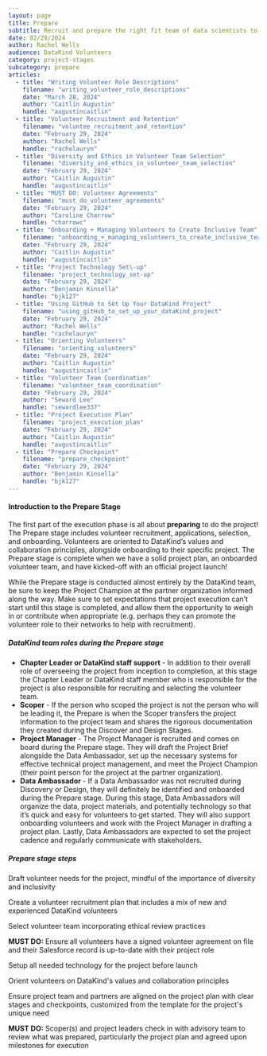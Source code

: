 ```yaml
---
layout: page
title: Prepare
subtitle: Recruit and prepare the right fit team of data scientists to complete the project.
date: 02/29/2024
author: Rachel Wells
audience: DataKind Volunteers
category: project-stages
subcategory: prepare
articles:
  - title: "Writing Volunteer Role Descriptions"
    filename: "writing_volunteer_role_descriptions"
    date: "March 28, 2024"
    author: "Caitlin Augustin"
    handle: "augustincaitlin"
  - title: "Volunteer Recruitment and Retention"
    filename: "voluntee_recruitment_and_retention"
    date: "February 29, 2024"
    author: "Rachel Wells"
    handle: "rachelauryn"
  - title: "Diversity and Ethics in Volunteer Team Selection"
    filename: "diversity_and_ethics_in_volunteer_team_selection"
    date: "February 29, 2024"
    author: "Caitlin Augustin"
    handle: "augustincaitlin"
  - title: "MUST DO: Volunteer Agreements"
    filename: "must_do_volunteer_agreements"
    date: "February 29, 2024"
    author: "Caroline Charrow"
    handle: "charrowc"
  - title: "Onboarding + Managing Volunteers to Create Inclusive Team"
    filename: "onboarding_+_managing_volunteers_to_create_inclusive_teams"
    date: "February 29, 2024"
    author: "Caitlin Augustin"
    handle: "augustincaitlin"
  - title: "Project Technology Set\-up"
    filename: "project_technology_set-up"
    date: "February 29, 2024"
    author: "Benjamin Kinsella"
    handle: "bjk127"
  - title: "Using GitHub to Set Up Your DataKind Project"
    filename: "using_gitHub_to_set_up_your_dataKind_project"
    date: "February 29, 2024"
    author: "Rachel Wells"
    handle: "rachelauryn"
  - title: "Orienting Volunteers"
    filename: "orienting_volunteers"
    date: "February 29, 2024"
    author: "Caitlin Augustin"
    handle: "augustincaitlin"
  - title: "Volunteer Team Coordination"
    filename: "volunteer_team_coordination"
    date: "February 29, 2024"
    author: "Seward Lee"
    handle: "sewardlee337"
  - title: "Project Execution Plan"
    filename: "project_execution_plan"
    date: "February 29, 2024"
    author: "Caitlin Augustin"
    handle: "augustincaitlin"
  - title: "Prepare Checkpoint"
    filename: "prepare_checkpoint"
    date: "February 29, 2024"
    author: "Benjamin Kinsella"
    handle: "bjk127"
---
```



#### Introduction to the Prepare Stage


The first part of the execution phase is all about **preparing** to do the project! The Prepare stage includes volunteer recruitment, applications, selection, and onboarding. Volunteers are oriented to DataKind’s values and collaboration principles, alongside onboarding to their specific project. The Prepare stage is complete when we have a solid project plan, an onboarded volunteer team, and have kicked\-off with an official project launch!


While the Prepare stage is conducted almost entirely by the DataKind team, be sure to keep the Project Champion at the partner organization informed along the way. Make sure to set expectations that project execution can’t start until this stage is completed, and allow them the opportunity to weigh in or contribute when appropriate (e.g. perhaps they can promote the volunteer role to their networks to help with recruitment).


##### DataKind team roles during the Prepare stage


* **Chapter Leader or DataKind staff support** \- In addition to their overall role of overseeing the project from inception to completion, at this stage the Chapter Leader or DataKind staff member who is responsible for the project is also responsible for recruiting and selecting the volunteer team.
* **Scoper** \- If the person who scoped the project is not the person who will be leading it, the Prepare is when the Scoper transfers the project information to the project team and shares the rigorous documentation they created during the Discover and Design Stages.
* **Project Manager** \- The Project Manager is recruited and comes on board during the Prepare stage. They will draft the Project Brief alongside the Data Ambassador, set up the necessary systems for effective technical project management, and meet the Project Champion (their point person for the project at the partner organization).
* **Data Ambassador** \- If a Data Ambassador was not recruited during Discovery or Design, they will definitely be identified and onboarded during the Prepare stage. During this stage, Data Ambassadors will organize the data, project materials, and potentially technology so that it’s quick and easy for volunteers to get started. They will also support onboarding volunteers and work with the Project Manager in drafting a project plan. Lastly, Data Ambassadors are expected to set the project cadence and regularly communicate with stakeholders.


##### Prepare stage steps


Draft volunteer needs for the project, mindful of the importance of diversity and inclusivity


Create a volunteer recruitment plan that includes a mix of new and experienced DataKind volunteers


Select volunteer team incorporating ethical review practices


**MUST DO:** Ensure all volunteers have a signed volunteer agreement on file and their Salesforce record is up\-to\-date with their project role


Setup all needed technology for the project before launch


Orient volunteers on DataKind's values and collaboration principles 


Ensure project team and partners are aligned on the project plan with clear stages and checkpoints, customized from the template for the project's unique need


**MUST DO:** Scoper(s) and project leaders check in with advisory team to review what was prepared, particularly the project plan and agreed upon milestones for execution